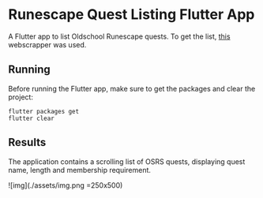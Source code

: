 # Runescape Quest Listing Flutter App
A Flutter app to list Oldschool Runescape quests. To get the list, [this](https://github.com/Davidsksilva/osrs-quest-scrapper) webscrapper was used.

## Running
Before running the Flutter app, make sure to get the packages and clear the project:
```
flutter packages get
flutter clear
```

## Results
The application contains a scrolling list of OSRS quests, displaying quest name, length and membership requirement.

![img](./assets/img.png =250x500)
